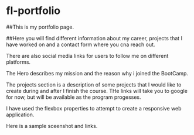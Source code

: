 # fl-portfolio

##This is my portfolio page.

##Here you will find different information about my career, projects that I have worked on and a contact form where you cna reach out.

There are also social media links for users to follow me on different platforms.

The Hero describes my mission and the reason why i joined the BootCamp. 

The projects section is a description of some projects that I would like to create during and after I finish the course. THe links will take you to google for now, but will be available as the program progesses.

I have used the flexbox properties to attempt to create a responsive web application.

Here is a sample sceenshot and links.

